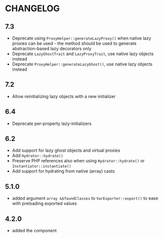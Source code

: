 CHANGELOG
=========

7.3
---

 * Deprecate using `ProxyHelper::generateLazyProxy()` when native lazy proxies can be used - the method should be used to generate abstraction-based lazy decorators only
 * Deprecate `LazyGhostTrait` and `LazyProxyTrait`, use native lazy objects instead
 * Deprecate `ProxyHelper::generateLazyGhost()`, use native lazy objects instead

7.2
---

 * Allow reinitializing lazy objects with a new initializer

6.4
---

 * Deprecate per-property lazy-initializers

6.2
---

 * Add support for lazy ghost objects and virtual proxies
 * Add `Hydrator::hydrate()`
 * Preserve PHP references also when using `Hydrator::hydrate()` or `Instantiator::instantiate()`
 * Add support for hydrating from native (array) casts

5.1.0
-----

 * added argument `array &$foundClasses` to `VarExporter::export()` to ease with preloading exported values

4.2.0
-----

 * added the component
